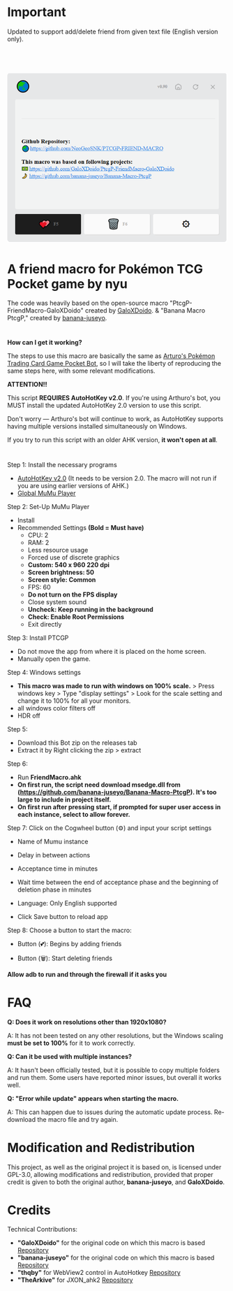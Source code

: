 # Important

Updated to support add/delete friend from given text file (English version only).

#


<img align="center"></img>

![Interface](https://github.com/NeoGeoSNK/PTCGP-FRIEND-MACRO/blob/2bbd98f6692760766989a91ade69c3c7795cd55c/Capture.PNG)

# A friend macro for Pokémon TCG Pocket game by nyu

The code was heavily based on the open-source macro "PtcgP-FriendMacro-GaloXDoido" created by [GaloXDoido](https://github.com/GaloXDoido/PtcgP-FriendMacro-GaloXDoido). & "Banana Macro PtcgP," created by [banana-juseyo](https://github.com/banana-juseyo/Banana-Macro-PtcgP).


#
**__How can I get it working?__**

The steps to use this macro are basically the same as [Arturo's Pokémon Trading Card Game Pocket Bot](https://github.com/Arturo-1212/PTCGPB), so I will take the liberty of reproducing the same steps here, with some relevant modifications.

__ATTENTION!!__

This script __REQUIRES AutoHotKey v2.0__. If you're using Arthuro's bot, you MUST install the updated AutoHotKey 2.0 version to use this script.

Don't worry — Arthuro's bot will continue to work, as AutoHotKey supports having multiple versions installed simultaneously on Windows.

If you try to run this script with an older AHK version, __it won't open at all__.

#

Step 1: Install the necessary programs
- [AutoHotKey v2.0](https://www.autohotkey.com/download/ahk-v2.exe) (It needs to be version 2.0. The macro will not run if you are using earlier versions of AHK.)
- [Global MuMu Player](https://adl.easebar.com/d/g/mumu/c/mumuglobal?type=pc&direct=1)

Step 2: Set-Up MuMu Player
- Install
- Recommended Settings **(Bold = Must have)**
  - CPU: 2
  - RAM: 2
  - Less resource usage
  - Forced use of discrete graphics
  - **Custom: 540 x 960 220 dpi**
  - **Screen brightness: 50**
  - **Screen style: Common**
  - FPS: 60
  - **Do not turn on the FPS display**
  - Close system sound
  - **Uncheck: Keep running in the background**
  - **Check: Enable Root Permissions**
  - Exit directly

Step 3: Install PTCGP
- Do not move the app from where it is placed on the home screen.
- Manually open the game.

Step 4: Windows settings
- **This macro was made to run with windows on 100% scale.** > Press windows key > Type "display settings" > Look for the scale setting and change it to 100% for all your monitors.
- all windows color filters off
- HDR off

Step 5: 
- Download this Bot zip on the releases tab
- Extract it by Right clicking the zip > extract

Step 6: 
- Run __FriendMacro.ahk__
- **On first run, the script need download msedge.dll from (https://github.com/banana-juseyo/Banana-Macro-PtcgP). It's too large to include in project itself.**
- **On first run after pressing start, if prompted for super user access in each instance, select to allow forever.**

Step 7: Click on the Cogwheel button (⚙) and input your script settings
- Name of Mumu instance
- Delay in between actions
- Acceptance time in minutes
- Wait time between the end of acceptance phase and the beginning of deletion phase in minutes
- Language: Only English supported
  
- Click Save button to reload app

Step 8: Choose a button to start the macro:

- Button (💕): Begins by adding friends

- Button (🗑️): Start deleting friends
  
 **Allow adb to run and through the firewall if it asks you**


# FAQ

__Q: Does it work on resolutions other than 1920x1080?__

A: It has not been tested on any other resolutions, but the Windows scaling __must be set to 100%__ for it to work correctly.

__Q: Can it be used with multiple instances?__

A: It hasn't been officially tested, but it is possible to copy multiple folders and run them. Some users have reported minor issues, but overall it works well.

__Q: "Error while update" appears when starting the macro.__

A: This can happen due to issues during the automatic update process. Re-download the macro file and try again.


# Modification and Redistribution

This project, as well as the original project it is based on, is licensed under GPL-3.0, allowing modifications and redistribution, provided that proper credit is given to both the original author, __banana-juseyo__, and __GaloXDoido__.

# Credits

Technical Contributions:
 - __"GaloXDoido"__ for the original code on which this macro is based
    [Repository](https://github.com/GaloXDoido/PtcgP-FriendMacro-GaloXDoido)
 - __"banana-juseyo"__ for the original code on which this macro is based
    [Repository](https://github.com/banana-juseyo/Banana-Macro-PtcgP)
 - __"thqby"__ for WebView2 control in AutoHotkey
    [Repository](https://github.com/thqby/ahk2_lib)
 - __"TheArkive"__ for JXON_ahk2
    [Repository](https://github.com/TheArkive/JXON_ahk2)
